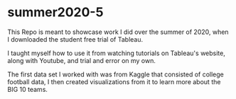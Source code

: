 # summer2020-5

This Repo is meant to showcase work I did over the summer of 2020, when I downloaded the student free trial of Tableau.

I taught myself how to use it from watching tutorials on Tableau's website, along with Youtube, and trial and error on my own.

The first data set I worked with was from Kaggle that consisted of college football data, I then created visualizations from it to learn more about the BIG 10 teams. 
